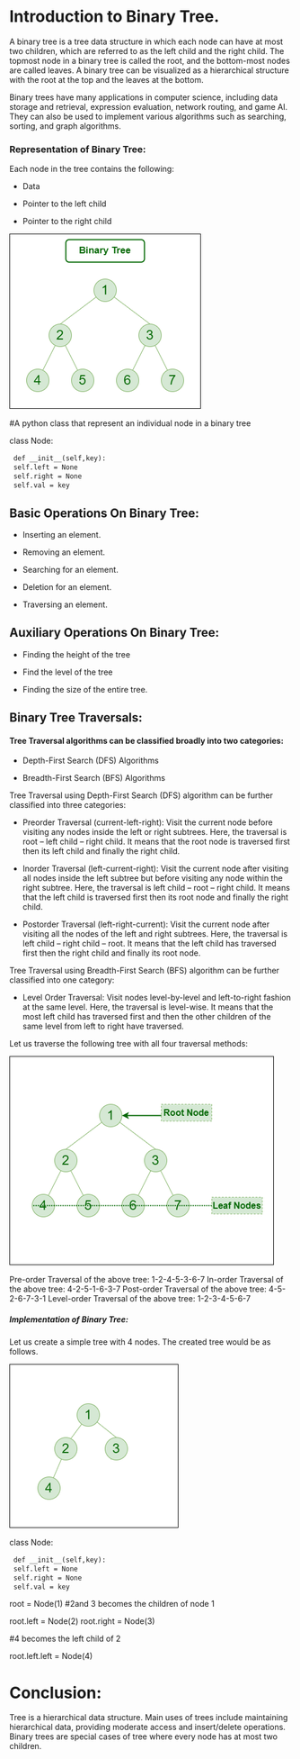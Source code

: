 # Introduction to Binary Tree.

A binary tree is a tree data structure in which each node can have at most two children, which are referred to as the left child and the right child. 
The topmost node in a binary tree is called the root, and the bottom-most nodes are called leaves. A binary tree can be visualized as a hierarchical structure with the root at the top and the leaves at the bottom.

Binary trees have many applications in computer science, including data storage and retrieval, expression evaluation, network routing, and game AI. They can also be used to implement various algorithms such as searching, sorting, and graph algorithms.

### Representation of Binary Tree:
Each node in the tree contains the following:

* Data

* Pointer to the left child

* Pointer to the right child

![Alt text](image-5.png)

#A python class that represent an individual node in a binary tree

class Node:

     def __init__(self,key):
     self.left = None
     self.right = None
     self.val = key

## Basic Operations On Binary Tree:

* Inserting an element.

* Removing an element.

* Searching for an element.

* Deletion for an element.

* Traversing an element.

## Auxiliary Operations On Binary Tree:

* Finding the height of the tree

* Find the level of the tree

* Finding the size of the entire tree.

## Binary Tree Traversals:

#### Tree Traversal algorithms can be classified broadly into two categories:

* Depth-First Search (DFS) Algorithms

* Breadth-First Search (BFS) Algorithms

Tree Traversal using Depth-First Search (DFS) algorithm can be further classified into three categories:

* Preorder Traversal (current-left-right): Visit the current node before visiting any nodes inside the left or right subtrees. Here, the traversal is root – left child – right child. It means that the root node is traversed first then its left child and finally the right child.

* Inorder Traversal (left-current-right): Visit the current node after visiting all nodes inside the left subtree but before visiting any node within the right subtree. Here, the traversal is left child – root – right child.  It means that the left child is traversed first then its root node and finally the right child.

* Postorder Traversal (left-right-current): Visit the current node after visiting all the nodes of the left and right subtrees.  Here, the traversal is left child – right child – root.  It means that the left child has traversed first then the right child and finally its root node.

Tree Traversal using Breadth-First Search (BFS) algorithm can be further classified into one category:

* Level Order Traversal:  Visit nodes level-by-level and left-to-right fashion at the same level. Here, the traversal is level-wise. It means that the most left child has traversed first and then the other children of the same level from left to right have traversed. 

Let us traverse the following tree with all four traversal methods:


![Alt text](image-6.png)

Pre-order Traversal of the above tree: 1-2-4-5-3-6-7
In-order Traversal of the above tree: 4-2-5-1-6-3-7
Post-order Traversal of the above tree: 4-5-2-6-7-3-1
Level-order Traversal of the above tree: 1-2-3-4-5-6-7

##### Implementation of Binary Tree:

Let us create a simple tree with 4 nodes. The created tree would be as follows. 

![Alt text](image-7.png)

class Node:

     def __init__(self,key):
     self.left = None
     self.right = None
     self.val = key

root = Node(1)
#2and 3 becomes the children of node 1

root.left = Node(2)
root.right = Node(3)

#4 becomes the left child of 2

root.left.left = Node(4)


# Conclusion:
Tree is a hierarchical data structure. Main uses of trees include maintaining hierarchical data, providing moderate access and insert/delete operations. Binary trees are special cases of tree where every node has at most two children.



